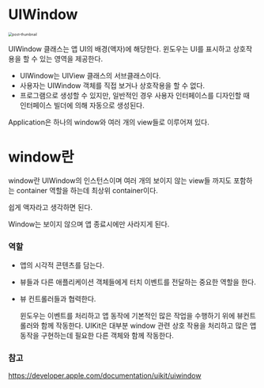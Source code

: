 # UIWindow

<img src="https://media.vlpt.us/images/ellyheetov/post/34761d80-2f33-40e7-a437-0ee4fad89c1f/Screen%20Shot%202021-02-11%20at%201.05.02%20PM.png" alt="post-thumbnail" style="zoom:50%;" />

UIWindow 클래스는 앱 UI의 배경(액자)에 해당한다. 윈도우는 UI를 표시하고 상호작용을 할 수 있는 영역을 제공한다. 

+ UIWindow는 UIView 클래스의 서브클래스이다. 
+ 사용자는 UIWindow 객체를 직접 보거나 상호작용을 할 수 없다. 
+ 프로그램으로 생성할 수 있지만, 일반적인 경우 사용자 인터페이스를 디자인할 때 인터페이스 빌더에 의해 자동으로 생성된다. 

Application은 하나의 window와 여러 개의 view들로 이루어져 있다. 

# window란

window란 UIWindow의 인스턴스이며 여러 개의 보이지 않는 view들 까지도 포함하는 container 역할을 하는데 최상위 container이다.

쉽게 액자라고 생각하면 된다. 

Window는 보이지 않으며 앱 종료시에만 사라지게 된다. 

### 역할

+ 앱의 시각적 콘텐츠를 담는다.

+ 뷰들과 다른 애플리케이션 객체들에게 터치 이벤트를 전달하는 중요한 역할을 한다. 

+ 뷰 컨트롤러들과 협력한다. 

  윈도우는 이벤트를 처리하고 앱 동작에 기본적인 많은 작업을 수행하기 위에 뷰컨트롤러와 함께 작동한다. UIKit은 대부분 window 관련 상호 작용을 처리하고 많은 앱 동작을 구현하는데 필요한 다른 객체와 함께 작동한다. 



### 참고

https://developer.apple.com/documentation/uikit/uiwindow

